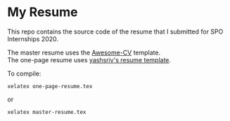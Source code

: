 # My Resume

This repo contains the source code of the resume that I submitted for SPO Internships 2020.

The master resume uses the [Awesome-CV](https://github.com/posquit0/Awesome-CV) template.  
The one-page resume uses [yashsriv's resume template](https://github.com/yashsriv/resume/).

To compile:

```shell
xelatex one-page-resume.tex
```

or 

```shell
xelatex master-resume.tex
```
